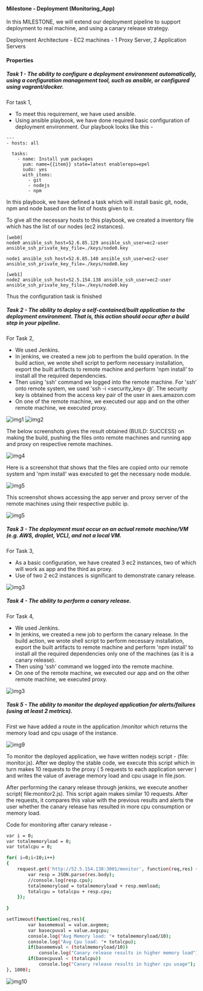 #### Milestone - Deployment (Monitoring_App)

In this MILESTONE, we will extend our deployment pipeline to support deployment to real machine, and using a canary release strategy.

Deployment Architecture - 
EC2 machines - 1 Proxy Server, 2 Application Servers

#### Properties

##### Task 1 - The ability to configure a deployment environment automatically, using a configuration management tool, such as ansible, or configured using vagrant/docker.

For task 1, 
  - To meet this requirement, we have used ansible.
  - Using ansible playbook, we have done required basic configuration of deployment environment. Our playbook looks like this -

```
---
- hosts: all

  tasks:
    - name: Install yum packages
      yum: name={{item}} state=latest enablerepo=epel
      sudo: yes
      with_items:
        - git
        - nodejs
        - npm
```

In this playbook, we have defined a task which will install basic git, node, npm and node based on the list of hosts given to it.

To give all the necessary hosts to this playbook, we created a inventory file which has the list of our nodes (ec2 instances).

```
[web0]
node0 ansible_ssh_host=52.6.85.129 ansible_ssh_user=ec2-user ansible_ssh_private_key_file=./keys/node0.key

node1 ansible_ssh_host=52.6.85.140 ansible_ssh_user=ec2-user ansible_ssh_private_key_file=./keys/node0.key

[web1]
node2 ansible_ssh_host=52.5.154.138 ansible_ssh_user=ec2-user ansible_ssh_private_key_file=./keys/node0.key
```

Thus the configuration task is finished

##### Task 2 - The ability to deploy a self-contained/built application to the deployment environment. That is, this action should occur after a build step in your pipeline.

For Task 2,
  - We used Jenkins.
  - In jenkins, we created a new job to perfrom the build operation. In the build action, we wrote shell script to perform necessary installation, export the built artifacts to remote machine and perform 'npm install' to install all the required dependencies. 
  - Then using 'ssh' command we logged into the remote machine. For 'ssh' onto remote system, we used 'ssh -i <security_key> <user>@<public DNS>'. The security key is obtained from the access key pair of the user in aws.amazon.com
  - On one of the remote machine, we executed our app and on the other remote machine, we executed proxy.

![img1](screenshots/jenkins-config-1.png)
![img2](screenshots/jenkins-config-2.png)

The below screenshots gives the result obtained (BUILD: SUCCESS) on making the build, pushing the files onto remote machines and running app and proxy on respective remote machines.

![img4](screenshots/screen-build-jenkins.png)

Here is a screenshot that shows that the files are copied onto our remote system and 'npm install' was executed to get the necessary node module.

![img5](screenshots/files.png)

This screenshot shows accessing the app server and proxy server of the remote machines using their respective public ip.

![img5](screenshots/monitor.png)

##### Task 3 - The deployment must occur on an actual remote machine/VM (e.g. AWS, droplet, VCL), and not a local VM.

For Task 3, 
  - As a basic configuration, we have created 3 ec2 instances, two of which will work as app and the third as proxy.
  - Use of two 2 ec2 instances is significant to demonstrate canary release.

![img3](screenshots/instances.png)

##### Task 4 - The ability to perform a canary release.

For Task 4,
  - We used Jenkins.
  - In jenkins, we created a new job to perform the canary release. In the build action, we wrote shell script to perform necessary installation, export the built artifacts to remote machine and perform 'npm install' to install all the required dependencies only one of the machines (as it is a canary release). 
  - Then using 'ssh' command we logged into the remote machine.
  - On one of the remote machine, we executed our app and on the other remote machine, we executed proxy.

![img3](screenshots/canary.png)

##### Task 5 - The ability to monitor the deployed application for alerts/failures (using at least 2 metrics).

First we have added a route in the application /monitor which returns the memory load and cpu usage of the instance.

![img9](screenshots/monitor.png)

To monitor the deployed application, we have written nodejs script - (file: monitor.js). After we deploy the stable code, we execute this script which in turn makes 10 requests to the proxy ( 5 requests to each application server ) and writes the value of average memory load and cpu usage in file.json. 

After performing the canary release through jenkins, we execute another script( file:monitor2.js). This script again makes similar 10 requests. After the requests, it compares this value with the previous results and alerts the user whether the canary release has resulted in more cpu consumption or memory load.

Code for monitoring after canary release -

```sh
var i = 0;
var totalmemoryload = 0;
var totalcpu = 0;

for( i=0;i<10;i++)
{
	request.get('http://52.5.154.138:3001/monitor', function(req,res) {
		var resp = JSON.parse(res.body);
		//console.log(resp.cpu);
		totalmemoryload = totalmemoryload + resp.memload;
		totalcpu = totalcpu + resp.cpu;
	});
	
}

setTimeout(function(req,res){
		var basememval = value.avgmem;
		var basecpuval = value.avgcpu;
		console.log("Avg Memory load: "+ totalmemoryload/10);
		console.log("Avg Cpu load: "+ totalcpu);
		if(basememval < (totalmemoryload/10))
			console.log("Canary release results in higher memory load");
		if(basecpuval < (totalcpu))
			console.log("Canary release results in higher cpu usage");
}, 1000);
```

![img10](screenshots/monitoring.JPG)
